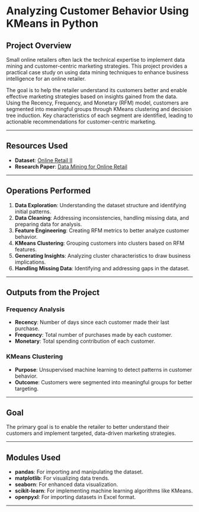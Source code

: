 # Analyzing Customer Behavior Using KMeans in Python

## Project Overview

Small online retailers often lack the technical expertise to implement data mining and customer-centric marketing strategies. This project provides a practical case study on using data mining techniques to enhance business intelligence for an online retailer. 

The goal is to help the retailer understand its customers better and enable effective marketing strategies based on insights gained from the data. Using the Recency, Frequency, and Monetary (RFM) model, customers are segmented into meaningful groups through KMeans clustering and decision tree induction. Key characteristics of each segment are identified, leading to actionable recommendations for customer-centric marketing.

---

## Resources Used

- **Dataset**: [Online Retail II](https://archive.ics.uci.edu/dataset/502/online+retail+ii)  
- **Research Paper**: [Data Mining for Online Retail](https://link.springer.com/article/10.1057/dbm.2012.17)  

---

## Operations Performed

1. **Data Exploration**: Understanding the dataset structure and identifying initial patterns.
2. **Data Cleaning**: Addressing inconsistencies, handling missing data, and preparing data for analysis.
3. **Feature Engineering**: Creating RFM metrics to better analyze customer behavior.
4. **KMeans Clustering**: Grouping customers into clusters based on RFM features.
5. **Generating Insights**: Analyzing cluster characteristics to draw business implications.
6. **Handling Missing Data**: Identifying and addressing gaps in the dataset.

---

## Outputs from the Project

### **Frequency Analysis**
- **Recency**: Number of days since each customer made their last purchase.
- **Frequency**: Total number of purchases made by each customer.
- **Monetary**: Total spending contribution of each customer.

### **KMeans Clustering**
- **Purpose**: Unsupervised machine learning to detect patterns in customer behavior.
- **Outcome**: Customers were segmented into meaningful groups for better targeting.

---

## Goal

The primary goal is to enable the retailer to better understand their customers and implement targeted, data-driven marketing strategies.

---

## Modules Used

- **pandas**: For importing and manipulating the dataset.
- **matplotlib**: For visualizing data trends.
- **seaborn**: For enhanced data visualization.
- **scikit-learn**: For implementing machine learning algorithms like KMeans.
- **openpyxl**: For importing datasets in Excel format.

---
